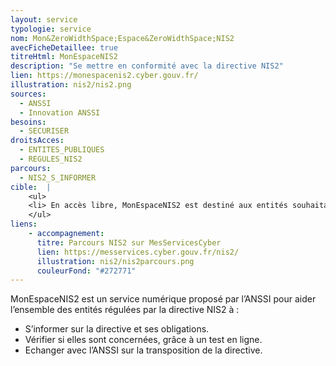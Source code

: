 ```yaml
---
layout: service
typologie: service
nom: Mon&ZeroWidthSpace;Espace&ZeroWidthSpace;NIS2
avecFicheDetaillee: true
titreHtml: MonEspaceNIS2
description: "Se mettre en conformité avec la directive NIS2"
lien: https://monespacenis2.cyber.gouv.fr/
illustration: nis2/nis2.png
sources:
  - ANSSI
  - Innovation ANSSI
besoins: 
  - SECURISER
droitsAcces:
  - ENTITES_PUBLIQUES
  - REGULES_NIS2
parcours:
  - NIS2_S_INFORMER
cible:  |
    <ul>
    <li> En accès libre, MonEspaceNIS2 est destiné aux entités souhaitant s’informer sur la directive NIS2.</li>
    </ul>
liens:
    - accompagnement:   
      titre: Parcours NIS2 sur MesServicesCyber
      lien: https://messervices.cyber.gouv.fr/nis2/
      illustration: nis2/nis2parcours.png
      couleurFond: "#272771"
---
```

MonEspaceNIS2 est un service numérique proposé par l’ANSSI pour aider l’ensemble des entités régulées par la directive NIS2 à :
<ul>
  <li> S’informer sur la directive et ses obligations. </li>
  <li> Vérifier si elles sont concernées, grâce à un test en ligne. </li>
  <li> Echanger avec l’ANSSI sur la transposition de la directive. </li>
</ul>